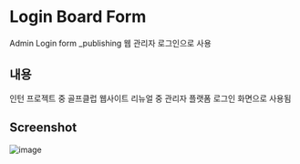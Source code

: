 # Login Board Form

Admin Login form _publishing
웹 관리자 로그인으로 사용


내용
--------------
인턴 프로젝트 중 골프클럽 웹사이트 리뉴얼 중 관리자 플랫폼 로그인 화면으로 사용됨 

Screenshot
---------------
![image](https://user-images.githubusercontent.com/66785214/99824356-f6c41100-2b98-11eb-9945-4320988534d8.png)

